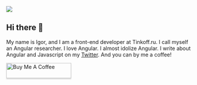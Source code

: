 <img src="/IKatsuba/ikatsuba/raw/master/img/header.png">

## Hi there 👋

My name is Igor, and I am a front-end developer at Tinkoff.ru.
I call myself an Angular researcher. I love Angular. I almost idolize Angular. I write about Angular and Javascript on my [Twitter](https://twitter.com/katsuba_igor). And you can by me a coffee!

<a href="https://www.buymeacoffee.com/katsuba" target="_blank">
  <img src="https://cdn.buymeacoffee.com/buttons/v2/default-blue.png" alt="Buy Me A Coffee" style="height: 41px !important;width: 174px !important;box-shadow: 0px 3px 2px 0px rgba(190, 190, 190, 0.5) !important;-webkit-box-shadow: 0px 3px 2px 0px rgba(190, 190, 190, 0.5) !important;" >
</a>

<!--
**IKatsuba/ikatsuba** is a ✨ _special_ ✨ repository because its `README.md` (this file) appears on your GitHub profile.

Here are some ideas to get you started:

- 🔭 I’m currently working on ...
- 🌱 I’m currently learning ...
- 👯 I’m looking to collaborate on ...
- 🤔 I’m looking for help with ...
- 💬 Ask me about ...
- 📫 How to reach me: ...
- 😄 Pronouns: ...
- ⚡ Fun fact: ...
-->
